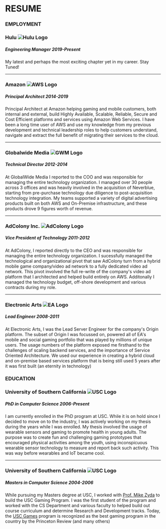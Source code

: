 # RESUME 

### **EMPLOYMENT**
### Hulu ![Hulu Logo](../img/hulu-logo.jpg)
##### **Engineering Manager**                  2019-Present

My latest and perhaps the most exciting chapter yet in my career. Stay Tuned!

***


### Amazon ![AWS Logo](../img/amzn-logo.jpg)
##### **Principal Architect**                  2014-2019

Principal Architect at Amazon helping gaming and mobile customers, both internal and external, build Highly Available, Scalable, Reliable, Secure and Cost Efficient platforms and services using Amazon Web Services. I have been a long time user of AWS  and use my knowledge from my previous development and technical leadership roles to help customers understand, navigate and extract the full benefit of migrating their services to the cloud.


***
### Globalwide Media ![GWM Logo](../img/gwm-logo.png)
##### **Technical Director**                                2012-2014

At GlobalWide Media I reported to the COO and was responsible for managing the entire technology organization. I managed over 30 people across 3 offices and was heavily involved in the acquisition of Neverblue, starting from pre-purchase technology due diligence to post-acquisition technology integration. My teams supported a variety of digital advertising products built on both AWS and On-Premise infrastructure, and these products drove 9 figures worth of revenue.


***
### AdColony Inc. ![AdColony Logo](../img/adcolony-logo.png)
##### **Vice President of Technology**                      2011-2012

At AdColony, I reported directly to the CEO and was responsible for managing the entire technology organization. I sucessfully managed the technological and organizational pivot that saw AdColony turn from a hybrid mobile game company/video ad network to a fully dedicated video ad network. This pivot involved the full re-write of the company's video ad platform that I architected and helped build entirely on AWS. Additonally I managed the technology budget, off-shore development and various contracts during my role.


***
### Electronic Arts ![EA Logo](../img/ea-logo.png)
##### **Lead Engineer**                                     2008-2011

At Electronic Arts, I was the Lead Server Engineer for the company's Origin platform. The subset of Origin I was focussed on, powered all of EA's mobile and social gaming portfolio that was played by millions of unique users. The usage numbers of the platform exposed me firsthand to the challenges of scaling backend services, and the importance of Service Oriented Architecture. We used our experience in creating a hybrid cloud and on-premise based services platform that is being still used 5 years after it was first built (an eternity in technology)

### **EDUCATION**
### University of Southern California ![USC Logo](../img/usc.jpg)
##### **PhD in Computer Science**                  2006-Present

I am currently enrolled in the PhD program at USC. While it is on hold since I decided to move on to the industry, I was actively working on my thesis during the years while I was enrolled. My thesis involved the usage of wearable sensors and gaming to promote health in young adults. The purpose was to create fun and challenging gaming prototypes that encouraged physical activities among the youth, using inconspicuous wearable sensor technology to measure and report back such activity. This was way before wearables and IoT became cool.


***
### University of Southern California ![USC Logo](../img/usc.jpg)
##### **Masters in Computer Science**                  2004-2006

While pursuing my Masters degree at USC, I worked with [Prof. Mike Zyda](http://gamepipe.usc.edu/~zyda/) to build the USC Gaming Program. I was the first student of the program and worked with the CS Department and various faculty to helped build out course curriculum and determine Research and Development tracks. Today, the [USC Games](http://games.usc.edu/) program is recognized as the best gaming program in the country by the Princeton Review (and many others)